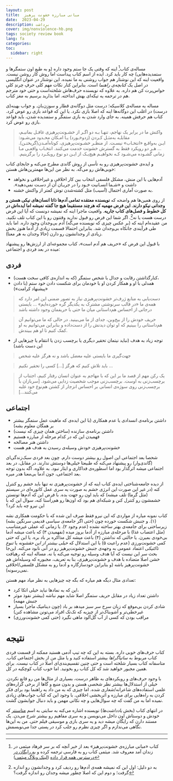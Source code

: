```yaml
---
layout: post
title:  مبانی مبارزه خشونت پرهیز 
date:  2023-04-29
description: برداشت
cover: img/nonviolence-hb.png
tags: society review book
lang: fa
categories: 
toc:
  sidebar: right
---
```


مساله‌ی کتاب[^1] اینه که وقتی یک جا ستم وجود داره (و به طیع اون ستمگرها و ستمدیده‌هایی) چه کار باید کرد. ایده از اسم کتاب پیداست اما روش کار روشن نیست. واقعیت اینه که این نوشتار هم جواب روشنی به ما نمیده. این نوشتار در عنوان انگلیسی در اصل یک *کتابچه‌‌ی راهنما* است. بنابراین کنار نکات مهم کلی حرفِ چرندِ کلیِ حواس‌پرت کن هم داره. به علاوه که نویسنده حرف‌هاش شلخته‌است و حتی خود مترجم هم در ترحمه یه تیکه‌ای بهش انداخته. اما بذارید برسیم به مغز کتاب.

مساله یه مساله‌ی کلاسیکه؛ درست مثل دوگانه‌ی قطار و سوزن‌بان. و جواب بهینه(ی درست) در اغلب این دوگانه‌ها اینه که اصلا بازی نکرد. یا این که قواعد بازی رو عوض کرد. کتاب هم حرفش همینه. به جای وارد شدن به بازی ستمگر و ستمدیده شدن، باید قواعد بازی رو عوض کرد.

> ‫اگـر‬‫ از‬ ‫خشـونت‌پرهیزی‬ ‫غافـل‬ ‫بمانیـم‪،‬‬ واکنش ما در برابر یک نهاجم، تنهـا‬‫ بـه‬ ‫دو‬ ‫امـکان‬ ‫محـدود‬ ‫می‌شـود‪:‬‬ ‫مقابلـه‬ ‫به‌مثـل‬ ‫کـردن‬ ‫(زد‌و‌خـورد)‬ ‫یـا‬ کوتاه‌آمـدن‬‫(گریختـن)‪.‬‬ ‫از‬ ‫منظـ‬ر‬‫ خشـونت‌پرهیزی‪،‬‬ ‫ایـن‬ ‫به‌واقـع‬ «انتخـاب» نیسـت‪.‬‬ ‫... ‫هـر‬ ‫دو‬ ‫رویکرد‬ ‫فقط‬ ‫به‬ گسترش خشونت خدمت می‌کنند. ‫انتخـاب‬ ‫واقعـی ‬‫مـا‬ ‫زمانی‬ ‫گشـوده‬ ‫می‌شـود‬ ‫کـه‬‫ نخواهیـم‬ ‫هیچ‌یـک‬ ‫از‬ ‫ایـن‬ ‫دو‬ ‫نوع‬ ‫رویکـرد‬ ‫را‬ ‫برگزینیم‪.‬‬


و ایده‌ی خشونت‌پرهیزی رو به تأسی از روش گاندی مطرح می‌کنه و جابجای کتاب خوبی‌هاش رو می‌گه. به نظر من این‌ها مهمترین‌هاش هستن:

- آدم‌هایی با این منش، مشکل فلسفی‌ انتخاب بین کار اخلاقی و غیراخلاقی و نخواهد داشت و «‫شـما‬ ‫انسـانیت‬ ‫خـود‬ ‫را‬ ‫در‬ ‫جریـان‬‫ آن‬ ‫از‬ ‫دسـت‬ ‫نمی‌دهید».
- به صورت آماری احتمال (آسیب) مثل کشته‌شدن توش کمتر از واکنش خشنه.


از روی همین‌ها هم واضحه که **نویسنده معتقده تمامی آدم‌ها ذاتا انسان‌های نیکی هستن و وجدانی نیکو دارند. این فرض مهمیه که هرچند مستقیما هیچ جا گفته نمیشه اما ایده‌اش در کل خطوط و فصل‌های کتاب جاریه**. واقعیت ماجرا اینه که نمیشه دونست که آیا این فرض درست هست یا نه[^2]. اگر شما این فرض رو قبول ندارید وقتتون رو با این کتاب تلف نکنید. من عقیده‌ام اینه که (بر عکس چیزی که نویسنده می‌گه) آدم بی‌وجدان وجود داره. اما باید طی فرآیندی جانکاه بی‌وجدان شد. بنابراین احتمالا قسمت زیادی از آدما هنوز بخش زیادی از وجدانشون رو دارن (حالا وجدان به هر معنا).


با قبول این فرض که «حریف هم آدم است»، کتاب مجموعه‌ای از ارزش‌ها رو پیشنهاد میده در بعد فردی و اجتماعی:

## فردی

- کنارگذاشتن رقابت و جدال با شخص ستمگر (که به اندازه‌ی کافی سخت هست)،
- همدلی با او و همکار کردن او با خودمان برای شکست دادن خود ستم (با دادن «پیشنهاد کرامت»)

> دست‌یابی به منابع ژرف‌تر خشونت‌پرهیزی نیاز به تصور ضمنی این امر دارد که همه‌ی ما «در قالب سرنوشتی مشترک به یکدیگر گره خورده‌ایم» ... بایستی درجاتی از احساس هم‌داستانی میان ما حتی با حریفمان وجود داشته باشد

> حریف خودش را از بیخ‌وبن، جدای از ما می‌بینید. در حالی که ما می‌توانیم آن هم‌داستانی را ببینیم که او توان دیدنش را از دست‌داده و بنابراین می‌توانیم به او کمک کنیم تا او هم ببیندش.

- توجه زیاد به هدف (نباید نیتمان تحقیر دیگری یا برچسب زدن یا انتقام یا چیزهایی از این دست باشد)

> جهت‌گیری ما بایستی علیه *معضل* باشد و نه هرگز علیه *شخص*

> باید تلاش کنیم که هرگز [...] کسی را تحقیر نکنیم ...

> ‫یک رکن مهم از قصد ما بر این که با مهاجم به عنوان انسان رفتار کنیم، اجتناب‬ ‫از‬ ‫برچسب‌زنی به اوست. برچسب‌زنی‬ موجب شخصیت زدایی می‌شود. [سربازان با برچسب‌زنی روی سوژه‌ی انسانی بر احساس انزجار از کشتن هم‌نوع خود غلبه می‌کنند...]


## اجتماعی

- داشتن برنامه‌ی انسدادی یا عدم همکاری (با این ایده‌ی که ماهیت عمل ستمگر بیشتر بر همگان معلوم بشه) 
- داشتن برنامه‌ی سازنده (ساختن همان چیزی که نیست)
- فهمیدن این که در کدام مرحله از مبارزه هستیم
- داشتن هنر مصالحه
- خشونت‌پرهیزی خودش وسیله‌ی رسیدن به هدف هم هست 


شحصا بعد اجتماعی این اصول رو بیشتر دوست دارم. چون بعد فردی سبک‌زندگی‌ای (گاندی‌وار) رو پیشنهاد می‌کنه که طبیعتا خیلی‌ها دوستش ندارند. در مقابل، در بعد اجتماعی میشه اثرگذار بود اما اسطوره‌ی فداکاری و ایثار نبود. به علاوه، اگه بدون توجه بعد اجتماعی، جون آدما بی‌معنا هدر میره.

از دیده جامعه‌شناختی ایده‌ی کتاب اینه که از خشونت‌پرهیزی نه تنها باید خشم رو کنترل کنه (در غیر این صورت این انرژی خشم به صورت یه سری عمل کاتوره‌ای در سیستم (مثل گرما) تلف میشه) که باید اون رو جهت بده. با فرض این که آدم‌ها تونستن خشمشون رو کنترل کنن و شبکه‌ای هم بود که اون‌ها رو هم‌راستا کنه، سوال این که با این نیرو چه باید کرد؟

کتاب نمونه میاره از مواردی که این نیرو فقط صرف این شده که با حکومت همکاری نشه (۱). و جنبش شکست خورده چون (حتی اگر جامعه‌ی سیاسی قدیمی سرنگپن بشه) زیرساختی برای جامعه‌ی بهتر ساخته نشده (عدم وجود ۲). یا زمانی که عملی غیرمتناسب (مثل اعتصاب غذا) با مرحله‌ی مبارزه از آدما بروز میده (نفهمیدن ۳) که باعث میشه آدما بی‌خودی بمیرن. یا حالتی که نداشتن (۴) باعث میشه کل مذاکره بر باد بره. یا این که حتی کمی خشونت‌ورزی (عدم راعیت ۵) با این استدلال که *خیلی بیشتر از این حقشونه* یا *تنوع تاکتیکی* اعتماد عمومی به وجهه‌ی جنبش خشونت‌پرهیز رو در آنی نابود می‌کنه. این‌جا بحث سر این نیست که آیا هدف وسیله رو توجیه می‌کنه یا نه. مساله اینه که رهیافت خشن اصلا متضاده با هدف و خشونت‌پرهیزی، بنا به تعریف، مجبوره که وسیله‌اش هم خشونت‌پرهیز باشه (و بنابراین خودسازگاره و آدما رو به مشکل فلسفی/اخلاقی نمی‌رسونه).  

 
تعدادی مثال دیگه هم میاره که بگه چه چیزهایی به نظر میاد مهم هستن:

- این که به نمادها نباید خیلی اتکا کرد،
- داشتن تعداد زیاد در مقابل حریف ستمگر اصلا شاید مهم نباشه (بیشتر نفوذ موثر جنبش مهمه)
- شادی کردن بی‌موقع که زبان سرخ سر سبز میدهد بر باد (چون دینامیک ماجرا بسیار غیرخطی‌تر و آشوبناک‌تر از چیزیه که تک‌تک افراد می‌تونن مشاهده کنن)
- مراقب بودن که کسی از آب گل‌آلود ماهی نگیرد (حتی کمی خشونت‌ورزی)


# نتیجه
کتاب حرف‌های خوبی داره. بسته به این که چه تیپ آدمی هستید ممکنه از قسمت فردی کتاب مربوط به *ساتیاگراها* بیشتر استفاده کنید و یا مثل من از بخش اجتماعی کتاب. متاسفانه کتاب بسیار شلخته است و حتی چنین تقسیم‌بندی‌ای اصلا در کتاب نیست. برای همین مجبور خواهید شد که کل کتاب رو بخونید. اما خوب کتاب کوچکیه در کل.


با وجود حرف‌های و رویکردهای به ظاهر درست، بسیاری از مثال‌ها من رو قانع نکردن. خیلی از استدلال‌ها بیشتر نظر شخصی هستن و بدون منبع و گاها از برخی گزاره‌های علمی استفاده‌های شاعرانه/شعاری شده. اما چیزی که به من داد یه راهنما بود برای فکر کردن به راه‌هایی برای مبارزه و اثربخشی اخلاقی. با وجود این که کتاب جواب‌های زیادی نمیده اما به من گفت که چه سوال‌هایی و چه نکاتی مهمن و باید دنبال جوابشون گشت.

در انتهای کتاب (بخش *یادداشت‌ها*) نویسنده اشاره می‌کنه به سایتی به اسم [متاسنتر](https://www.mettacenter.org/) که خودش و دوستاش اون داخل می‌نویسن و یه سری مفاهیم رو بیشتر شرخ می‌دن. یک مستند دارن که رایگان میشه دید و یه سری بازی و موسیقی فیلم حتی. من به این‌ها نگاهی می‌ندازم و اگر چیزی نظرم رو جلب کرد در پستی جدا می‌نویسمش.



-----

[^1]: کتاب «مبانی مبارزه‌ی خشونت‌پرهیز» بعد از خبر آنچه که بر سر فرهاد میثمی در زندان آمد معروف شد. میثمی کتاب رو به فارسی ترجمه کرده و [به رایگان در درسترس همه قرار داده](https://www.aasoo.org/fa/books/4053) ([لینک وبلاگ میثمی](https://farhadmeysamiwritings.blogspot.com/2022/10/blog-post.html))



[^2]: به دو دلیل: اول این که نمیشه همه‌ی آدم‌ها رو ردیف کرد و وجدانشون رو اندازه گرفت؛ و دوم این که اصلا چطور میشه وجدان رو اندازه گرفت؟


